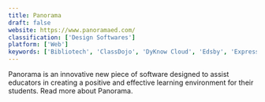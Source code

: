 ```yaml
---
title: Panorama
draft: false 
website: https://www.panoramaed.com/
classification: ['Design Softwares']
platform: ['Web']
keywords: ['Bibliotech', 'ClassDojo', 'DyKnow Cloud', 'Edsby', 'Expresso', 'GoGuardian Teacher', 'Google for Education', 'Grammarly', 'Hero', 'Kannu', 'Kickboard', 'Mythware Classroom Management Software', 'Naviance', 'Nearpod', 'NetSupport School', 'PowerSchool Unified Classroom', 'Showbie', 'Socrative', 'Talisma', 'Treehouse']
---
```

Panorama is an innovative new piece of software designed to assist educators in creating a positive and effective learning environment for their students. Read more about Panorama.